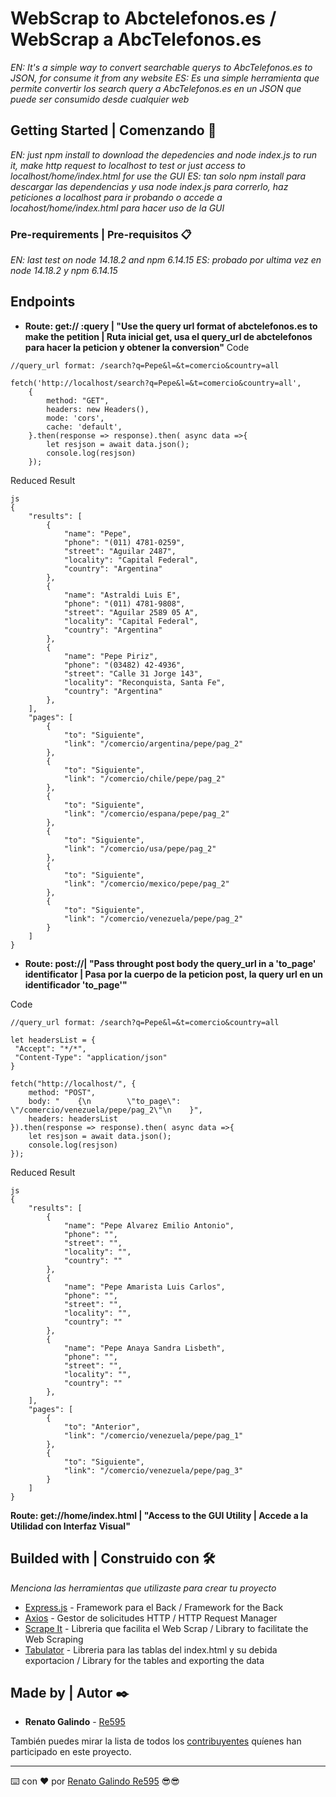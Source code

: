 # WebScrap to Abctelefonos.es / WebScrap a AbcTelefonos.es
_EN: It's a simple way to convert searchable querys to AbcTelefonos.es to JSON, for consume it from any website_ 
_ES: Es una simple herramienta que permite convertir los search query a AbcTelefonos.es en un JSON que puede ser consumido desde cualquier web_ 

## Getting Started | Comenzando 🚀

_EN: just npm install to download the depedencies and node index.js to run it, make http request to localhost to test or just access to localhost/home/index.html for use the GUI_
_ES: tan solo npm install para descargar las dependencias y usa node index.js para correrlo, haz peticiones a localhost para ir probando o accede a locahost/home/index.html para hacer uso de la GUI_


### Pre-requirements | Pre-requisitos 📋

_EN: last test on node 14.18.2 and npm 6.14.15_
_ES: probado por ultima vez en node 14.18.2 y npm 6.14.15_

## Endpoints

- **Route: get:// :query | "Use the query url format of abctelefonos.es to make the petition | Ruta inicial get, usa el query_url de abctelefonos para hacer la peticion y obtener la conversion"**
Code
```
//query_url format: /search?q=Pepe&l=&t=comercio&country=all

fetch('http://localhost/search?q=Pepe&l=&t=comercio&country=all',
    {
        method: "GET",
        headers: new Headers(),
        mode: 'cors',
        cache: 'default', 
    }.then(response => response).then( async data =>{
        let resjson = await data.json();
        console.log(resjson)
    });
```
Reduced Result
```
js
{
    "results": [
        {
            "name": "Pepe",
            "phone": "(011) 4781-0259",
            "street": "Aguilar 2487",
            "locality": "Capital Federal",
            "country": "Argentina"
        },
        {
            "name": "Astraldi Luis E",
            "phone": "(011) 4781-9808",
            "street": "Aguilar 2589 05 A",
            "locality": "Capital Federal",
            "country": "Argentina"
        },
        {
            "name": "Pepe Piriz",
            "phone": "(03482) 42-4936",
            "street": "Calle 31 Jorge 143",
            "locality": "Reconquista, Santa Fe",
            "country": "Argentina"
        },
    ],
    "pages": [
        {
            "to": "Siguiente",
            "link": "/comercio/argentina/pepe/pag_2"
        },
        {
            "to": "Siguiente",
            "link": "/comercio/chile/pepe/pag_2"
        },
        {
            "to": "Siguiente",
            "link": "/comercio/espana/pepe/pag_2"
        },
        {
            "to": "Siguiente",
            "link": "/comercio/usa/pepe/pag_2"
        },
        {
            "to": "Siguiente",
            "link": "/comercio/mexico/pepe/pag_2"
        },
        {
            "to": "Siguiente",
            "link": "/comercio/venezuela/pepe/pag_2"
        }
    ]
}
```
- **Route: post://| "Pass throught post body the query_url in a 'to_page' identificator | Pasa por la cuerpo de la peticion post, la query url en un identificador 'to_page'"**

Code
```
//query_url format: /search?q=Pepe&l=&t=comercio&country=all

let headersList = {
 "Accept": "*/*",
 "Content-Type": "application/json"
}

fetch("http://localhost/", { 
    method: "POST",
    body: "    {\n        \"to_page\": \"/comercio/venezuela/pepe/pag_2\"\n    }",
    headers: headersList
}).then(response => response).then( async data =>{
    let resjson = await data.json();
    console.log(resjson)
});
```
Reduced Result
```
js
{
    "results": [
        {
            "name": "Pepe Alvarez Emilio Antonio",
            "phone": "",
            "street": "",
            "locality": "",
            "country": ""
        },
        {
            "name": "Pepe Amarista Luis Carlos",
            "phone": "",
            "street": "",
            "locality": "",
            "country": ""
        },
        {
            "name": "Pepe Anaya Sandra Lisbeth",
            "phone": "",
            "street": "",
            "locality": "",
            "country": ""
        },
    ],
    "pages": [
        {
            "to": "Anterior",
            "link": "/comercio/venezuela/pepe/pag_1"
        },
        {
            "to": "Siguiente",
            "link": "/comercio/venezuela/pepe/pag_3"
        }
    ]
}
```
**Route: get://home/index.html | "Access to the GUI Utility | Accede a la Utilidad con Interfaz Visual"**
## Builded with | Construido con 🛠️

_Menciona las herramientas que utilizaste para crear tu proyecto_

* [Express.js](https://expressjs.com/) - Framework para el Back / Framework for the Back
* [Axios](https://github.com/axios/axios) - Gestor de solicitudes HTTP / HTTP Request Manager
* [Scrape It](https://github.com/IonicaBizau/scrape-it) - Libreria que facilita el Web Scrap / Library to facilitate the Web Scraping
* [Tabulator](https://github.com/olifolkerd/tabulator) - Libreria para las tablas del index.html y su debida exportacion / Library for the tables and exporting the data


## Made by | Autor ✒️

* **Renato Galindo** - [Re595](https://github.com/Re595/)

También puedes mirar la lista de todos los [contribuyentes](https://github.com/your/project/contributors) quíenes han participado en este proyecto. 

---
⌨️ con ❤️ por [Renato Galindo Re595](https://github.com/Re595/) 😎😎
